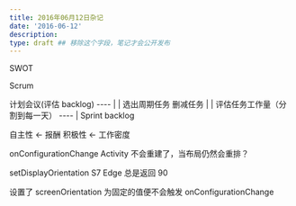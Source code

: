 ```yaml
---
title: 2016年06月12日杂记
date: '2016-06-12'
description:
type: draft ## 移除这个字段，笔记才会公开发布
---
```


SWOT

Scrum

计划会议(评估 backlog)     ----
   |                        |
选出周期任务                 删减任务
   |                        |
评估任务工作量（分割到每一天） ----
   |
Sprint backlog



自主性 <- 报酬
积极性 <- 工作密度




onConfigurationChange  Activity 不会重建了，当布局仍然会重排？


setDisplayOrientation S7 Edge 总是返回 90

设置了 screenOrientation  为固定的值便不会触发 onConfigurationChange
